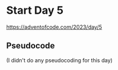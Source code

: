 # Start Day 5

https://adventofcode.com/2023/day/5

## Pseudocode

(I didn't do any pseudocoding for this day)
